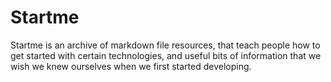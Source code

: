 # Startme
Startme is an archive of markdown file resources, that teach people how to get started with certain technologies, and useful bits of information that we wish we knew ourselves when we first started developing.
